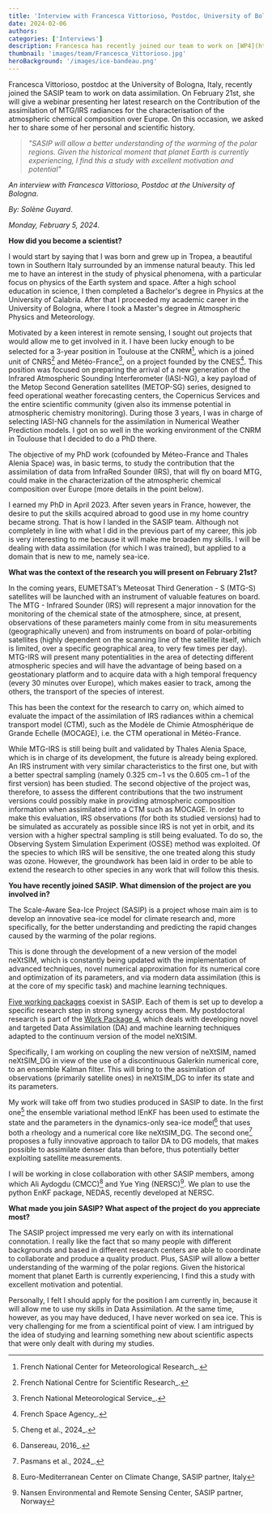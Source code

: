 ```yaml
---
title: 'Interview with Francesca Vittorioso, Postdoc, University of Bologna'
date: 2024-02-06
authors:
categories: ['Interviews']
description: Francesca has recently joined our team to work on [WP4](https://sasip-climate.github.io/research/work-package-four/) on the occasion of her upcoming webinar, she accepted to share some of her personnal history and scientific background. 
thumbnail: 'images/team/Francesca_Vittorioso.jpg'
heroBackground: '/images/ice-bandeau.png'
---
```


 Francesca Vittorioso, postdoc at the University of Bologna, Italy, recently joined the SASIP team to work on data assimilation. On February 21st, she will give a webinar presenting her latest research on the Contribution of the assimilation of MTG/IRS radiances for the characterisation of the atmospheric chemical composition over Europe. On this occasion, we asked her to share some of her personal and scientific history. 

> _"SASIP will allow a better understanding of the warming of the polar regions. Given the historical moment that planet Earth is currently experiencing, I find this a study with excellent motivation and potential"_

_An interview with Francesca Vittorioso, Postdoc at the University of Bologna_.

_By: Solène Guyard_.

_Monday, February 5, 2024_.

**How did you become a scientist?**

I would start by saying that I was born and grew up in Tropea, a beautiful town in Southern Italy surrounded by an immense natural beauty. This led me to have an interest in the study of physical phenomena, with a particular focus on physics of the Earth system and space. After a high school education in science, I then completed a Bachelor's degree in Physics at the University of Calabria. After that I proceeded my academic career in the University of Bologna, where I took a Master's degree in Atmospheric Physics and Meteorology. 

Motivated by a keen interest in remote sensing, I sought out projects that would allow me to get involved in it. I have been lucky enough to be selected for a 3-year position in Toulouse at the CNRM[^1], which is a joined unit of CNRS[^2] and Météo-France[^3], on a project founded by the CNES[^4]. This position was focused on preparing the arrival of a new generation of the Infrared Atmospheric Sounding Interferometer (IASI-NG), a key payload of the Metop Second Generation satellites (METOP-SG) series, designed to feed operational weather forecasting centers, the Copernicus Services and the entire scientific community (given also its immense potential in atmospheric chemistry monitoring).  During those 3 years, I was in charge of selecting IASI-NG channels for the assimilation in Numerical Weather Prediction models. I got on so well in the working environment of the CNRM in Toulouse that I decided to do a PhD there.

The objective of my PhD work (cofounded by Méteo-France and Thales Alenia Space) was, in basic terms, to study the contribution that the assimilation of data from InfraRed Sounder (IRS), that will fly on board MTG, could make in the characterization of the atmospheric chemical composition over Europe (more details in the point below).

I earned my PhD in April 2023. After seven years in France, however, the desire to put the skills acquired abroad to good use in my home country became strong. That is how I landed in the SASIP team. Although not completely in line with what I did in the previous part of my career, this job is very interesting to me because it will make me broaden my skills. I will be dealing with data assimilation (for which I was trained), but applied to a domain that is new to me, namely sea-ice.

**What was the context of the research you will present on February 21st?**

In the coming years, EUMETSAT’s Meteosat Third Generation - S (MTG-S) satellites will be launched with an instrument of valuable features on board. The MTG - Infrared Sounder (IRS) will represent a major innovation for the monitoring of the chemical state of the atmosphere, since, at present, observations of these parameters mainly come from in situ measurements (geographically uneven) and from instruments on board of polar-orbiting satellites (highly dependent on the scanning line of the satellite itself, which is limited, over a specific geographical area, to very few times per day). 
MTG-IRS will present many potentialities in the area of detecting different atmospheric species and will have the advantage of being based on a geostationary platform and to acquire data with a high temporal frequency (every 30 minutes over Europe), which makes easier to track, among the others, the transport of the species of interest.

This has been the context for the research to carry on, which aimed to evaluate the impact of the assimilation of IRS radiances within a chemical transport model (CTM), such as the Modèle de Chimie Atmosphérique de Grande Echelle (MOCAGE), i.e. the CTM operational in Météo-France.

While MTG-IRS is still being built and validated by Thales Alenia Space, which is in charge of its development, the future is already being explored. An IRS instrument with very similar characteristics to the first one, but with a better spectral sampling (namely 0.325 cm−1 vs the 0.605 cm−1 of the first version) has been studied. The second objective of the project was, therefore, to assess the different contributions that the two instrument versions could possibly make in providing atmospheric composition information when assimilated into a CTM such as MOCAGE.
In order to make this evaluation, IRS observations (for both its studied versions) had to be simulated as accurately as possible since IRS is not yet in orbit, and its version with a higher spectral sampling is still being evaluated. To do so, the Observing System Simulation Experiment (OSSE) method was exploited. Of the species to which IRS will be sensitive, the one treated along this study was ozone. However, the groundwork has been laid in order to be able to extend the research to other species in any work that will follow this thesis.

**You have recently joined SASIP. What dimension of the project are you involved in?**

The Scale-Aware Sea-Ice Project (SASIP) is a project whose main aim is to develop an innovative sea-ice model for climate research and, more specifically, for the better understanding and predicting the rapid changes caused by the warming of the polar regions.

This is done through the development of a new version of the model neXtSIM, which is constantly being updated with the implementation of advanced techniques, novel numerical approximation for its numerical core and optimization of its parameters, and via modern data assimilation (this is at the core of my specific task) and machine learning techniques. 

[Five working packages](https://sasip-climate.github.io/research/) coexist in SASIP. Each of them is set up to develop a specific research step in strong synergy across them. My postdoctoral research is part of the [Work Package 4](https://sasip-climate.github.io/research/work-package-four/), which deals with developing novel and targeted Data Assimilation (DA) and machine learning techniques adapted to the continuum version of the model neXtSIM. 

Specifically, I am working on coupling the new version of neXtSIM, named neXtSIM_DG in view of the use of a discontinuous Galerkin numerical core, to an ensemble Kalman filter. This will bring to the assimilation of observations (primarily satellite ones) in neXtSIM_DG to infer its state and its parameters. 

My work will take off from two studies produced in SASIP to date. In the first one[^5] the ensemble variational method IEnKF has been used to estimate the state and the parameters in the dynamics-only sea-ice model[^6] that uses both a rheology and a numerical core like neXtSIM_DG. The second one[^7] proposes a fully innovative approach to tailor DA to DG models, that makes possible to assimilate denser data than before, thus potentially better exploiting satellite measurements. 

I will be working in close collaboration with other SASIP members, among which Ali Aydogdu (CMCC)[^8] and Yue Ying (NERSC)[^9]. We plan to use the python EnKF package, NEDAS, recently developed at NERSC.

**What made you join SASIP? What aspect of the project do you appreciate most?**

The SASIP project impressed me very early on with its international connotation. I really like the fact that so many people with different backgrounds and based in different research centers are able to coordinate to collaborate and produce a quality product. 
Plus, SASIP will allow a better understanding of the warming of the polar regions. Given the historical moment that planet Earth is currently experiencing, I find this a study with excellent motivation and potential.

Personally, I felt I should apply for the position I am currently in, because it will allow me to use my skills in Data Assimilation. At the same time, however, as you may have deduced, I have never worked on sea ice. This is very challenging for me from a scientifical point of view. I am intrigued by the idea of studying and learning something new about scientific aspects that were only dealt with during my studies.


[^1]:French National Center for Meteorological Research_. 
[^2]:French National Centre for Scientific Research_.
[^3]:French National Meteorological Service_.
[^4]:French Space Agency_.
[^5]:Cheng et al., 2024_.
[^6]:Dansereau, 2016_.
[^7]:Pasmans et al., 2024_. 
[^8]:Euro-Mediterranean Center on Climate Change, SASIP partner, Italy
[^9]:Nansen Environmental and Remote Sensing Center, SASIP partner, Norway
